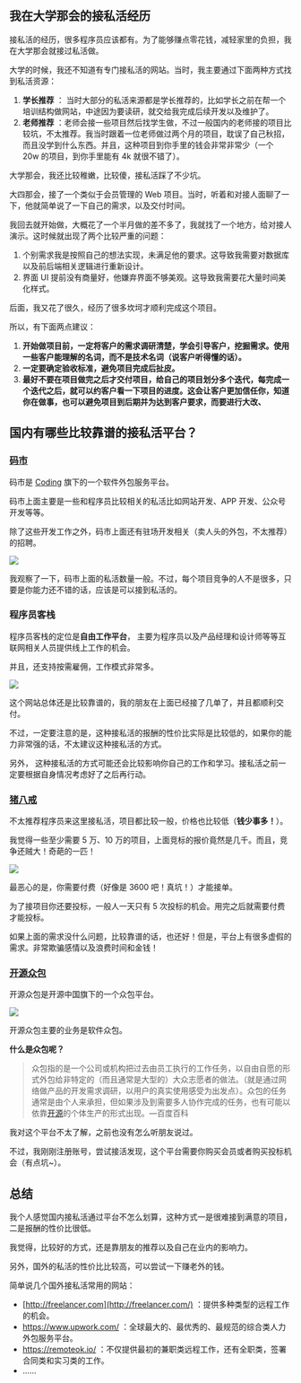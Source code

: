 ## 我在大学那会的接私活经历

接私活的经历，很多程序员应该都有。为了能够赚点零花钱，减轻家里的负担，我在大学那会就接过私活做。

大学的时候，我还不知道有专门接私活的网站。当时，我主要通过下面两种方式找到私活资源：

1. **学长推荐** ： 当时大部分的私活来源都是学长推荐的，比如学长之前在帮一个培训结构做网站，中途因为要读研，就交给我完成后续开发以及维护了。
2. **老师推荐** ：老师会接一些项目然后找学生做，不过一般国内的老师接的项目比较坑，不太推荐。我当时跟着一位老师做过两个月的项目，耽误了自己秋招，而且没学到什么东西。并且，这种项目到你手里的钱会非常非常少（一个 20w 的项目，到你手里能有 4k 就很不错了）。

大学那会，我还比较稚嫩，比较傻，接私活踩了不少坑。

大四那会，接了一个类似于会员管理的 Web 项目。当时，听着和对接人面聊了一下，他就简单说了一下自己的需求，以及交付时间。

我回去就开始做，大概花了一个半月做的差不多了，我就找了一个地方，给对接人演示。这时候就出现了两个比较严重的问题：

1. 个别需求我是按照自己的想法实现，未满足他的要求。这导致我需要对数据库以及前后端相关逻辑进行重新设计。
2. 界面 UI 提前没有商量好，他嫌弃界面不够美观。这导致我需要花大量时间美化样式。

后面，我又花了很久，经历了很多坎坷才顺利完成这个项目。

所以，有下面两点建议：

1. **开始做项目前，一定将客户的需求调研清楚，学会引导客户，挖掘需求。使用一些客户能理解的名词，而不是技术名词（说客户听得懂的话）。**
2. **一定要确定验收标准，避免项目完成后扯皮。**
3. **最好不要在项目做完之后才交付项目，给自己的项目划分多个迭代，每完成一个迭代之后，就可以约客户看一下项目的进度。这会让客户更加信任你，知道你在做事，也可以避免项目到后期并为达到客户要求，而要进行大改、**

## 国内有哪些比较靠谱的接私活平台？

### [码市](https://codemart.com/)

码市是 [Coding](https://coding.net/) 旗下的一个软件外包服务平台。

码市上面主要是一些和程序员比较相关的私活比如网站开发、APP 开发、公众号开发等等。

除了这些开发工作之外，码市上面还有驻场开发相关（卖人头的外包，不太推荐）的招聘。

![](https://img-blog.csdnimg.cn/20210131205749538.png)

我观察了一下，码市上面的私活数量一般。不过，每个项目竞争的人不是很多，只要是你能力还不错的话，应该是可以接到私活的。

### 程序员客栈

程序员客栈的定位是**自由工作平台**， 主要为程序员以及产品经理和设计师等等互联网相关人员提供线上工作的机会。

并且，还支持按需雇佣，工作模式非常多。

![](https://img-blog.csdnimg.cn/20210131210907960.png)

这个网站总体还是比较靠谱的，我的朋友在上面已经接了几单了，并且都顺利交付。

不过，一定要注意的是，这种接私活的报酬的性价比实际是比较低的，如果你的能力非常强的话，不太建议这种接私活的方式。

另外， 这种接私活的方式可能还会比较影响你自己的工作和学习。接私活之前一定要根据自身情况考虑好了之后再行动。

### [猪八戒](https://hubei.zbj.com/)

不太推荐程序员来这里接私活，项目都比较一般，价格也比较低（**钱少事多！**）。

我觉得一些至少需要 5 万、10 万的项目，上面竞标的报价竟然是几千。而且，竞争还贼大！奇葩的一匹！

![](https://img-blog.csdnimg.cn/20210131211934707.png)

最恶心的是，你需要付费（好像是 3600 吧！真坑！）才能接单。

为了接项目你还要投标，一般人一天只有 5 次投标的机会。用完之后就需要付费才能投标。

如果上面的需求没什么问题，比较靠谱的话，也还好！但是，平台上有很多虚假的需求。非常欺骗感情以及浪费时间和金钱！

### [开源众包](https://zb.oschina.net/)

开源众包是开源中国旗下的一个众包平台。

![](https://img-blog.csdnimg.cn/20210131213325868.png)

开源众包主要的业务是软件众包。

**什么是众包呢？**

> 众包指的是一个公司或机构把过去由员工执行的工作任务，以自由自愿的形式外包给非特定的（而且通常是大型的）大众志愿者的做法。（就是通过网络做产品的开发需求调研，以用户的真实使用感受为出发点）。众包的任务通常是由个人来承担，但如果涉及到需要多人协作完成的任务，也有可能以依靠[开源](https://baike.baidu.com/item/开源/246339)的个体生产的形式出现。—百度百科

我对这个平台不太了解，之前也没有怎么听朋友说过。

不过，我刚刚注册账号，尝试接活发现，这个平台需要你购买会员或者购买投标机会（有点坑~）。

## 总结

我个人感觉国内接私活通过平台不怎么划算，这种方式一是很难接到满意的项目，二是报酬的性价比很低。

我觉得，比较好的方式，还是靠朋友的推荐以及自己在业内的影响力。

另外，国外的私活的性价比比较高，可以尝试一下赚老外的钱。

简单说几个国外接私活常用的网站：

- [http://freelancer.com](http://freelancer.com/) ：提供多种类型的远程工作的机会。
- https://www.upwork.com/ ：全球最大的、最优秀的、最规范的综合类人力外包服务平台。
- https://remoteok.io/ ：不仅提供最初的兼职类远程工作，还有全职类，签署合同类和实习类的工作。
- ......